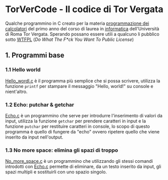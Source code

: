 # TorVerCode - Il codice di Tor Vergata
Qualche programmino in C creato per la materia [programmazione dei calcolatori](http://www.informatica.uniroma2.it/f0?fid=220&srv=0&os=2019&cdl=0&id=PR) del primo anno del corso di laurea in [informatica](http://www.informatica.uniroma2.it/) dell'Università di Roma Tor Vergata. 
Sperando possano essere utili a qualcuno li pubblico sotto [WTFPL](LICENCE) (_Do What The F*ck You Want To Public License_)

## 1. Programmi base
### 1.1 Hello world
[Hello_wordl.c](Hello_world.c) è il programma più semplice che si possa scrivere, utilizza la funzione `printf` per stampare il messaggio "Hello, world!" su console e nient'altro.

### 1.2 Echo: putchar & getchar
[Echo.c](Echo.c) è un programmino che serve per introdurre l'inserimento di valori da input, utilizza la funzione `getchar` per prendere caratteri in input e la funzione `putchar` per restituire caratteri in console, lo scopo di questo programma è quello di fungere da "echo" ovvero ripetere quello che viene inserito da input nell'output.

### 1.3 No more space: elimina gli spazi di troppo
[No_more_space.c](No_more_space.c) è un programmino che utilizzando gli stessi comandi introdotti con [Echo.c](Echo.c) permette di eliminare, da un testo inserito da input, gli spazi multipli e sostituirli con uno spazio singolo.
